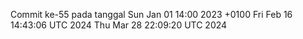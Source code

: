 Commit ke-55 pada tanggal Sun Jan 01 14:00 2023 +0100
Fri Feb 16 14:43:06 UTC 2024
Thu Mar 28 22:09:20 UTC 2024
